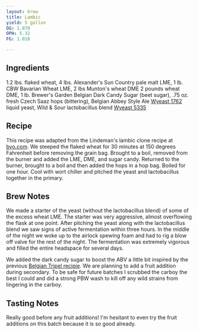 ```yaml
---
layout: brew
title: Lambic
yield: 5 gallon
OG: 1.070
OPH: 5.32
FG: 1.010

---
```


## Ingredients
1.2 lbs. flaked wheat, 4 lbs. Alexander's Sun Country pale malt LME, 1 lb. CBW Bavarian Wheat LME, 2 lbs Munton's wheat DME 2 pounds wheat DME, 1 lb. Brewer's Garden Belgian Dark Candy Sugar (beet sugar), .75 oz. fresh Czech Saaz hops (bittering), Belgian Abbey Style Ale [Wyeast 1762](http://www.wyeastlab.com/yeast-strain/belgian-abbey-style-ale-ii) liquid yeast, Wild & Sour lactobacillus blend [Wyeast 5335](http://www.wyeastlab.com/yeast-strain/lactobacillus)

## Recipe
This recipe was adapted from the Lindeman's lambic clone recipe at [byo.com](https://byo.com/mead/item/1749-lindemans-lambic-clone). We steeped the flaked wheat for 30 minutes at 150 degrees Fahrenheit before removing the grain bag. Brought to a boil, removed from the burner and added the LME, DME, and sugar candy. Returned to the burner, brought to a boil and then added the hops in a hop bag. Boiled for one hour. Cool with wort chiller and pitched the yeast and lactobacillus together in the primary.

## Brew Notes
We made a starter of the yeast (without the lactobacillus blend) of some of the excess wheat LME. The starter was very aggressive, almost overflowing the flask at one point. After pitching the yeast along with the lactobacillus blend we saw signs of active fermentation within three hours. In the middle of the night we woke up to the airlock spewing foam and had to rig a blow off valve for the rest of the night. The fermentation was extremely vigorous and filled the entire headspace for several days. 

We added the dark candy sugar to boost the ABV a little bit inspired by the previous [Belgian Tripel recipie](/BrewLog/belgian-tripel/). We are planning to add a fruit addition during secondary. To be safe for future batches I scrubbed the carboy the best I could and did a strong PBW wash to kill off any wild strains from lingering in the carboy.

## Tasting Notes
Really good before any fruit additions! I'm hesitant to even try the fruit additions on this batch because it is so good already. 
